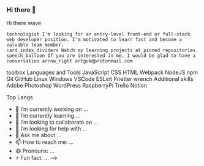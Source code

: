### Hi there 👋
Hi there wave

    technologist I'm looking for an entry-level front-end or full-stack web developer position. I'm motivated to learn fast and become a valuable team member.
    card_index_dividers Watch my learning projects at pinned repositories.
    speech_balloon If you are interested in me, I would be glad to have a conversation arrow_right artguk@protonmail.com

toolbox Languages and Tools
JavaScript  CSS  HTML  Webpack  NodeJS  npm  Git  GitHub  Linux  Windows  VSCode  ESLint Prietter 
wrench Additional skills
Adobe Photoshop  WordPress  RaspberryPi  Trello  Notion

Top Langs

- 🔭 I’m currently working on ...
- 🌱 I’m currently learning ...
- 👯 I’m looking to collaborate on ...
- 🤔 I’m looking for help with ...
- 💬 Ask me about ...
- 📫 How to reach me: ...
- 😄 Pronouns: ...
- ⚡ Fun fact: ...
-->
